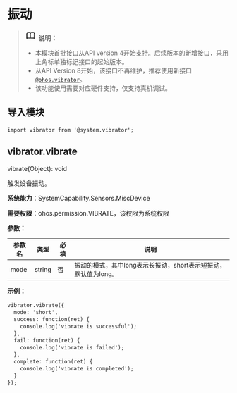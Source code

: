 # 振动


> ![icon-note.gif](public_sys-resources/icon-note.gif) **说明：**
> - 本模块首批接口从API version 4开始支持。后续版本的新增接口，采用上角标单独标记接口的起始版本。
> - 从API Version 8开始，该接口不再维护，推荐使用新接口[`@ohos.vibrator`](js-apis-vibrator.md)。
> - 该功能使用需要对应硬件支持，仅支持真机调试。


## 导入模块


```
import vibrator from '@system.vibrator';
```


## vibrator.vibrate

vibrate(Object): void

触发设备振动。

**系统能力**：SystemCapability.Sensors.MiscDevice

**需要权限**：ohos.permission.VIBRATE，该权限为系统权限

**参数：**

| 参数名 | 类型 | 必填 | 说明 | 
| -------- | -------- | -------- | -------- |
| mode | string | 否 | 振动的模式，其中long表示长振动，short表示短振动，默认值为long。 |

**示例：**

```
vibrator.vibrate({
  mode: 'short',
  success: function(ret) {
    console.log('vibrate is successful');
  },
  fail: function(ret) {
    console.log('vibrate is failed');
  },
  complete: function(ret) {
    console.log('vibrate is completed');
  }
});
```

